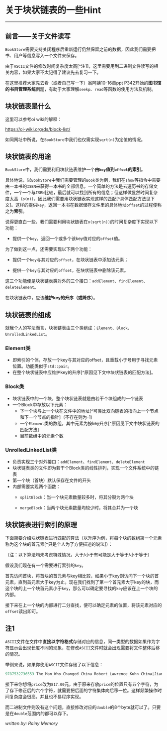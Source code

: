 # 关于块状链表的一些Hint

---

## 前言——关于文件读写

`BookStore`需要支持关闭程序后重新运行仍然保留之前的数据，因此我们需要把书、用户等信息写入一个文件来保存。

由于`ASCII`文件的修改时间复杂度太高[^注1]，这里需要用到二进制文件读写的相关内容，如果大家不太记得了建议先去复习一下。

在这里推荐大家先去看（或者自己写一下）翁阿姨10-16章ppt P342开始的**图书馆的书目管理系统**例题，有助于大家理解`seekp`、`read`等函数的使用方法及机制。





## 块状链表是什么

这里可以参考oi wiki的解释：

https://oi-wiki.org/ds/block-list/

如同网址中所说，在`BookStore`中我们也仅需实现`sqrt(n)`为定值的情况。





## 块状链表的用途

`BookStore`中，我们需要利用块状链表维护一个**由`key`值到`offset`的索引**。

具体地说，以`BookStore`中我们需要管理的`Book`类为例，我们在`show`等指令中需要由一本书的`ISBN`来获得一本书的全部信息。一个简单的方法是去遍历书的存储文件，一个一个与`ISBN`比较，最后就可以找到所有的信息；但这样做显然时间复杂度太高（`o(n)`），因此我们需要用块状链表实现这样的匹配[^具体匹配方法见下文]。这样的提供`key`，返回一本书在数据储存文件里的具体地址`offset`的过程便称之为**索引**。

说得更直白一些，我们需要利用块状链表在`o(sqrt(n))`的时间复杂度下实现以下功能：

* 提供一个`key`，返回一个或多个该key值对应的`offset`值。

为了做到这一点，还需要实现以下两个功能：

* 提供一个`key`与其对应的`offset`，在块状链表中添加该元素；

* 提供一个`key`与其对应的`offset`，在块状链表中删除该元素。

这三个功能便是块状链表类对外的三个接口：`addElement`、`findElement`、`deleteElement`。

在块状链表中，应该**维护key的升序（或降序）**。





## 块状链表的组成

就我个人的写法而言，块状链表由三个类组成：`Element`、`Block`、`UnrolledLinkedList`。



### Element类

* 即索引的个体，存放一个key与其对应的offset，且重载小于号用于寻找元素位置。功能类似于`std::pair`。
* 在整个块状链表中应维护key的升序[^原因见下文中块状链表的匹配方法]。



### Block类

* 块状链表中的一个块，整个块状链表就是由若干个块组成的一个链表
* 一个Block中存放以下元素：
    * 下一个块与上一个块在文件中的地址[^可类比双向链表的指向上一个节点和下一个节点的指针]（不存在则为-1）
    * 一个`Element`类的数组，其中元素为按key升序[^原因见下文中块状链表的匹配方法]
    * 目前数组中的元素个数



### UnrolledLinkedList类

* 负责实现三个对外接口：`addElement`、`findElement`、`deleteElement`
* 块状链表类的文件即为若干个Block类的线性排列，实现一个文件系统中的链表
* 第一个块（首块）默认保存在文件的开头
* 内部需要实现两个函数：
  * `splitBlock`：当一个块元素数量较多时，将其分裂为两个块

  * `mergeBlock`：当两个块元素数量均较少时，将其合并为一个块





## 块状链表进行索引的原理

下面简要介绍块状链表进行匹配的算法（以升序为例，将每个块的数组第一个元素称为这个块的首元素[^只是个人为了方便描述的说法]）：

（注：以下算法均未考虑特殊情况，大于/小于有可能是大于等于/小于等于）

假设我们现在有一个需要进行索引的`key`。

首先访问首块，将首块的首元素与key相比较，如果小于key则访问下一个块的首元素，直到首元素大于key为止。现在我们找到了第一个首元素大于key的块，而这个块的上一个块首元素小于`key`，那么可以确定要寻找的`key`应该在上一个块的内部。

接下来在上一个块的内部进行二分查找，便可以确定元素的位置，将该元素对应的`offset`读出即可。





## 注1

`ASCII`文件在文件中**直接以字符格式**存储对应的信息，同一类型的数据如果作为字符显示会出现长度不同的现象，在修改`ASCII`文件时就会出现需要将文件整体后移的情况。

举例来说，如果你使用`ASCII`文件存储了以下信息：

```c++
9787532736553 The_Man_Who_Changed_China Robert_Lawrence_Kuhn China|Jiang 59.00 1926
```

接下来你想将`price`改为`817.00`元，由于原来存放`price`的位置只有五个字符，为了存下修正后的六个字符，就需要把后面的字符集体向后移一位。这样频繁操作时间复杂度会很高，并且也不易程序实现。

而二进制文件则没有这个问题，直接修改对应的`double`的8个byte就可以了。只要是在`double`范围内的都可以存下。











*written by: Rainy Memory*